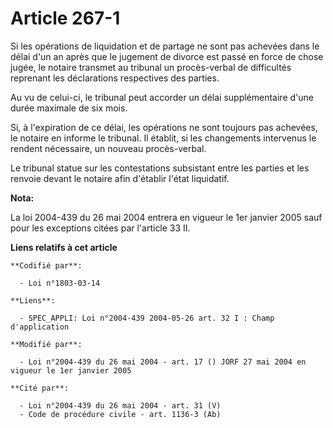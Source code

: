 # Article 267-1

Si les opérations de liquidation et de partage ne sont pas achevées dans le délai d'un an après que le jugement de divorce
est passé en force de chose jugée, le notaire transmet au tribunal un procès-verbal de difficultés reprenant les déclarations
respectives des parties.

Au vu de celui-ci, le tribunal peut accorder un délai supplémentaire d'une durée maximale de six mois.

Si, à l'expiration de ce délai, les opérations ne sont toujours pas achevées, le notaire en informe le tribunal. Il établit,
si les changements intervenus le rendent nécessaire, un nouveau procès-verbal.

Le tribunal statue sur les contestations subsistant entre les parties et les renvoie devant le notaire afin d'établir l'état
liquidatif.

**Nota:**

La loi 2004-439 du 26 mai 2004 entrera en vigueur le 1er janvier 2005 sauf pour les exceptions citées par l'article 33 II.

**Liens relatifs à cet article**

	**Codifié par**:

	  - Loi n°1803-03-14

	**Liens**:

	  - SPEC_APPLI: Loi n°2004-439 2004-05-26 art. 32 I : Champ d'application

	**Modifié par**:

	  - Loi n°2004-439 du 26 mai 2004 - art. 17 () JORF 27 mai 2004 en vigueur le 1er janvier 2005

	**Cité par**:

	  - Loi n°2004-439 du 26 mai 2004 - art. 31 (V)
	  - Code de procédure civile - art. 1136-3 (Ab)
